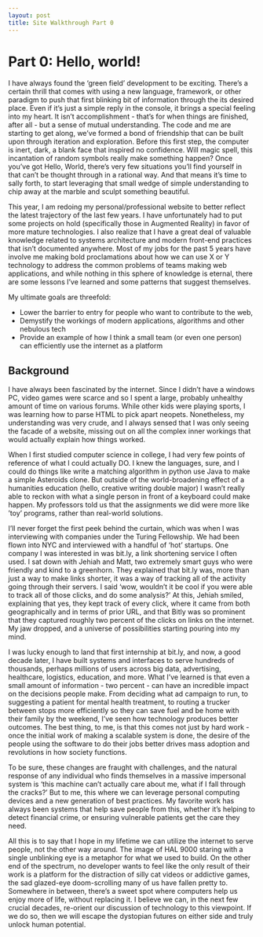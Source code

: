 ```yaml
---
layout: post
title: Site Walkthrough Part 0
---
```


# Part 0: Hello, world!

I have always found the ‘green field’ development to be exciting. There’s a certain thrill that comes with using a new language, framework, or other paradigm to push that first blinking bit of information through the its desired place. Even if it’s just a simple reply in the console, it brings a special feeling into my heart. It isn’t accomplishment - that’s for when things are finished, after all - but a sense of mutual understanding. The code and me are starting to get along, we’ve formed a bond of friendship that can be built upon through iteration and exploration. Before this first step, the computer is inert, dark, a blank face that inspired no confidence. Will magic spell, this incantation of random symbols really make something happen? Once you’ve got Hello, World, there’s very few situations you’ll find yourself in that can’t be thought through in a rational way. And that means it’s time to sally forth, to start leveraging that small wedge of simple understanding to chip away at the marble and sculpt something beautiful. 


This year, I am redoing my personal/professional website to better reflect the latest trajectory of the last few years. I have unfortunately had to put some projects on hold (specifically those in Augmented Reality) in favor of more mature technologies. I also realize that I have a great deal of valuable knowledge related to systems architecture and modern front-end practices that isn’t documented anywhere. Most of my jobs for the past 5 years have involve me making bold proclamations about how we can use X or Y technology to address the common problems of teams making web applications, and while nothing in this sphere of knowledge is eternal, there are some lessons I’ve learned and some patterns that suggest themselves. 

My ultimate goals are threefold: 

* Lower the barrier to entry for people who want to contribute to the web, 
* Demystify the workings of modern applications, algorithms and other nebulous tech
* Provide an example of how I think a small team (or even one person) can efficiently use the internet as a platform


## Background


I have always been fascinated by the internet. Since I didn’t have a windows PC, video games were scarce and so I spent a large, probably unhealthy amount of time on various forums. While other kids were playing sports, I was learning how to parse HTML to pick apart neopets. Nonetheless, my understanding was very crude, and I always sensed that I was only seeing the facade of a website, missing out on all the complex inner workings that would actually explain how things worked.

When I first studied computer science in college, I had very few points of reference of what I could actually DO. I knew the languages, sure, and I could do things like write a matching algorithm in python use Java to make a simple Asteroids clone. But outside of the world-broadening effect of a humanities education (hello, creative writing double major) I wasn’t really able to reckon with what a single person in front of a keyboard could make happen. My professors told us that the assignments we did were more like ’toy’ programs, rather than real-world solutions.

I’ll never forget the first peek behind the curtain, which was when I was interviewing with companies under the Turing Fellowship. We had been flown into NYC and interviewed with a handful of ‘hot’ startups. One company I was interested in was bit.ly, a link shortening service I often used. I sat down with Jehiah and Matt, two extremely smart guys who were friendly and kind to a greenhorn. They explained that bit.ly was, more than just a way to make links shorter, it was a way of tracking all of the activity going through their servers. I said ‘wow, wouldn’t it be cool if you were able to track all of those clicks, and do some analysis?’ At this, Jehiah smiled, explaining that yes, they kept track of every click, where it came from both geographically and in terms of prior URL, and that Bitly was so prominent that they captured roughly two percent of the clicks on links on the internet. My jaw dropped, and a universe of possibilities starting pouring into my mind.

I was lucky enough to land that first internship at bit.ly, and now, a good decade later, I have built systems and interfaces to serve hundreds of thousands, perhaps millions of users across big data, advertising, healthcare, logistics, education, and more. What I’ve learned is that even a small amount of information - two percent - can have an incredible impact on the decisions people make. From deciding what ad campaign to run, to suggesting a patient for mental health treatment, to routing a trucker between stops more efficiently so they can save fuel and be home with their family by the weekend, I’ve seen how technology produces better outcomes. The best thing, to me, is that this comes not just by hard work - once the initial work of making a scalable system is done, the desire of the people using the software to do their jobs better drives mass adoption and revolutions in how society functions.

To be sure, these changes are fraught with challenges, and the natural response of any individual who finds themselves in a massive impersonal system is ‘this machine can’t actually care about me, what if I fall through the cracks?’ But to me, this where we can leverage personal computing devices and a new generation of best practices. My favorite work has always been systems that help save people from this, whether it’s helping to detect financial crime, or ensuring vulnerable patients get the care they need.

All this is to say that I hope in my lifetime we can utilize the internet to serve people, not the other way around. The image of HAL 9000 staring with a single unblinking eye is a metaphor for what we used to build. On the other end of the spectrum, no developer wants to feel like the only result of their work is a platform for the distraction of silly cat videos or addictive games, the sad glazed-eye doom-scrolling many of us have fallen pretty to. Somewhere in between, there’s a sweet spot where computers  help us enjoy more of life, without replacing it. I believe we can, in the next few crucial decades, re-orient our discussion of technology to this viewpoint. If we do so, then we will escape the dystopian futures on either side and truly unlock human potential. 
